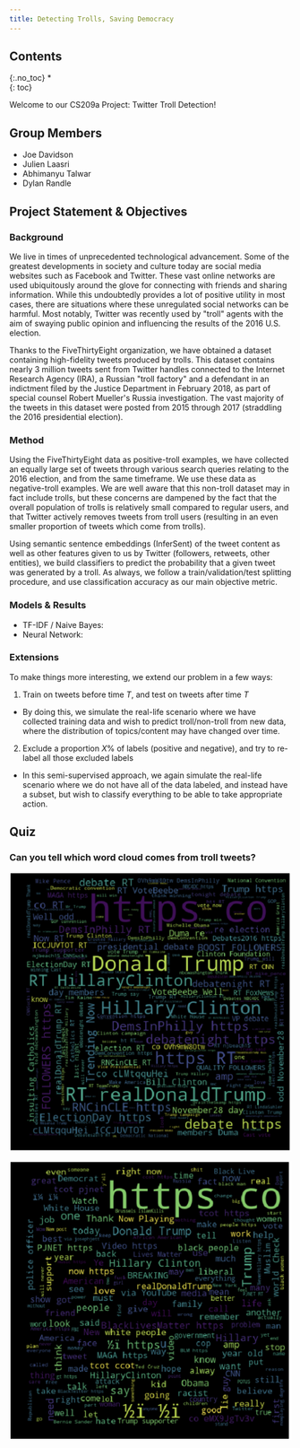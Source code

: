 ```yaml
---
title: Detecting Trolls, Saving Democracy
---
```


## Contents
{:.no_toc}
*  
{: toc}

Welcome to our CS209a Project: Twitter Troll Detection!

## Group Members
- Joe Davidson
- Julien Laasri
- Abhimanyu Talwar
- Dylan Randle

## Project Statement & Objectives

### Background

We live in times of unprecedented technological advancement. Some of the greatest developments in
society and culture today are social media websites such as Facebook and Twitter. These vast online
networks are used ubiquitously around the glove for connecting with friends and sharing information.
While this undoubtedly provides a lot of positive utility in most cases, there are situations where
these unregulated social networks can be harmful. Most notably, Twitter was recently used by "troll"
agents with the aim of swaying public opinion and influencing the results of the 2016 U.S. election.

Thanks to the FiveThirtyEight organization, we have obtained a dataset containing high-fidelity tweets
produced by trolls. This dataset contains nearly 3 million tweets sent from Twitter handles connected
to the Internet Research Agency (IRA), a Russian "troll factory" and a defendant in an indictment filed
by the Justice Department in February 2018, as part of special counsel Robert Mueller's Russia
investigation. The vast majority of the tweets in this dataset were posted from 2015 through 2017
(straddling the 2016 presidential election).

### Method

Using the FiveThirtyEight data as positive-troll examples, we have collected an equally large set of
tweets through various search queries relating to the 2016 election, and from the same timeframe.
We use these data as negative-troll examples. We are well aware that this non­-troll dataset may in fact
include trolls, but these concerns are dampened by the fact that the overall population of trolls is
relatively small compared to regular users, and that Twitter actively removes tweets from troll users
(resulting in an even smaller proportion of tweets which come from trolls).

Using semantic sentence embeddings (InferSent) of the tweet content as well as other features given
to us by Twitter (followers, retweets, other entities), we build classifiers to predict the probability
that a given tweet was generated by a troll. As always, we follow a train/validation/test splitting
procedure, and use classification accuracy as our main objective metric.

### Models & Results

- TF-IDF / Naive Bayes:
- Neural Network:

### Extensions

To make things more interesting, we extend our problem in a few ways:

1. Train on tweets before time $T$, and test on tweets after time $T$
  - By doing this, we simulate the real-life scenario where we have collected training data and wish to
    predict troll/non-troll from new data, where the distribution of topics/content may have changed over time.

2. Exclude a proportion $X$% of labels (positive and negative), and try to re-label all those excluded labels
  - In this semi-supervised approach, we again simulate the real-life scenario where we do not have all of the
    data labeled, and instead have a subset, but wish to classify everything to be able to take appropriate
    action.

## Quiz

### Can you tell which word cloud comes from troll tweets?

![which_one](pics/nontroll_pic.png)

![which_one2](pics/troll_pic.png)
